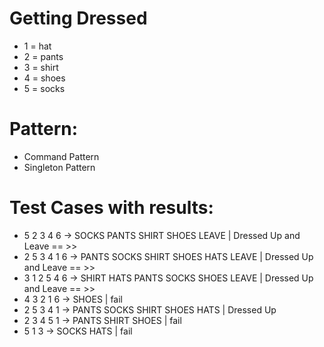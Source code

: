 # Getting Dressed
* 1 = hat 
* 2 = pants 
* 3 = shirt 
* 4 = shoes 
* 5 = socks 
# Pattern:
*  Command Pattern
*  Singleton Pattern
# Test Cases with results:
*  5 2 3 4 6 -> SOCKS PANTS SHIRT SHOES LEAVE  | Dressed Up and Leave == >>
*  2 5 3 4 1 6 -> PANTS SOCKS SHIRT SHOES HATS LEAVE  | Dressed Up and Leave == >>
*  3 1 2 5 4 6 -> SHIRT HATS PANTS SOCKS SHOES LEAVE  | Dressed Up and Leave == >>
*  4 3 2 1 6 -> SHOES  | fail 
*  2 5 3 4 1 -> PANTS SOCKS SHIRT SHOES HATS  | Dressed Up 
*  2 3 4 5 1 -> PANTS SHIRT SHOES  | fail 
*  5 1 3  -> SOCKS HATS  | fail 
